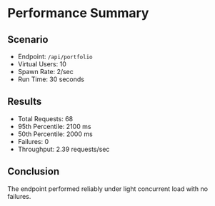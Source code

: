 # Performance Summary

## Scenario
- Endpoint: `/api/portfolio`
- Virtual Users: 10
- Spawn Rate: 2/sec
- Run Time: 30 seconds

## Results
- Total Requests: 68
- 95th Percentile: 2100 ms
- 50th Percentile: 2000 ms
- Failures: 0
- Throughput: 2.39 requests/sec

## Conclusion
The endpoint performed reliably under light concurrent load with no failures.
